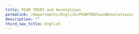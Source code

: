 ```yaml
---
title: PEAR TREES and Annotations
permalink: /departments/English/PEARTREESandAnnotations/
description: ""
third_nav_title: English
---
```

